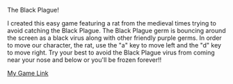 The Black Plague!

I created this easy game featuring a rat from the medieval times trying to avoid catching the Black Plague. The Black Plague germ is bouncing around the screen as a black virus along with other friendly purple germs. In order to move our character, the rat, use the "a" key to move left and the "d" key to move right. Try your best to avoid the Black Plague virus from coming near your nose and below or you'll be frozen forever!!


[My Game Link](https://becskeens1993.github.io/assignments/Project2/game.html)
